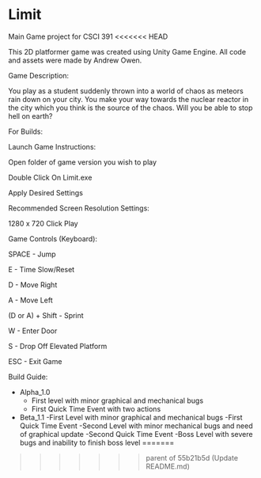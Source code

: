# Limit
Main Game project for CSCI 391
<<<<<<< HEAD

This 2D platformer game was created using Unity Game Engine. All code and assets were made by Andrew Owen.



Game Description:

You play as a student suddenly thrown into a world of chaos as meteors rain down on your city. You make your way towards the nuclear reactor in the city which you think is the source of the chaos. Will you be able to stop hell on earth?



For Builds:

Launch Game Instructions:

Open folder of game version you wish to play

Double Click On Limit.exe

Apply Desired Settings

Recommended Screen Resolution Settings:

 1280 x 720
Click Play

Game Controls (Keyboard):

SPACE - Jump

E - Time Slow/Reset

D - Move Right

A - Move Left

(D or A) + Shift - Sprint

W - Enter Door

S - Drop Off Elevated Platform

ESC - Exit Game

Build Guide:

- Alpha_1.0
	- First level with minor graphical and mechanical bugs
	- First Quick Time Event with two actions
- Beta_1.1
	-First Level with minor graphical and mechanical bugs
	-First Quick Time Event
	-Second Level with minor mechanical bugs and need of graphical update
	-Second Quick Time Event
	-Boss Level with severe bugs and inability to finish boss level
=======
>>>>>>> parent of 55b21b5d (Update README.md)
